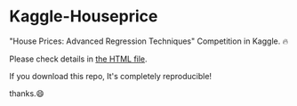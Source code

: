 # Kaggle-Houseprice
"House Prices: Advanced Regression Techniques" Competition in Kaggle. :fire:

Please check details in [the HTML file](thttps://be-favorite.github.io/Kaggle-Houseprice/Report.html).

If you download this repo, It's completely reproducible!

thanks.:smile:
